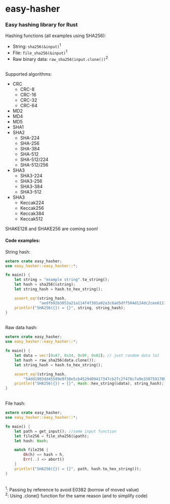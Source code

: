 # easy-hasher

### Easy hashing library for Rust

Hashing functions (all examples using SHA256):
- String: ```sha256(&input)```<sup>1</sup>
- File: ```file_sha256(&input)```<sup>1</sup>
- Raw binary data: ```raw_sha256(input.clone())```<sup>2</sup>

<br/>
Supported algorithms: 

* CRC
  - CRC-8
  - CRC-16
  - CRC-32
  - CRC-64
* MD2
* MD4
* MD5
* SHA1
* SHA2
  - SHA-224
  - SHA-256
  - SHA-384
  - SHA-512
  - SHA-512/224
  - SHA-512/256
* SHA3 
  - SHA3-224
  - SHA3-256
  - SHA3-384
  - SHA3-512
* SHA3 
  - Keccak224
  - Keccak256
  - Keccak384
  - Keccak512
  
SHAKE128 and SHAKE256 are coming soon!

#### Code examples:
String hash:

```rust 
extern crate easy_hasher;
use easy_hasher::easy_hasher::*;

fn main() {
    let string = "example string".to_string();
    let hash = sha256(&string);
    let string_hash = hash.to_hex_string();

    assert_eq!(string_hash,
               "aedfb92b3053a21a114f4f301a02a3c6ad5dff504d124dc2cee6117623eec706");
    println!("SHA256({}) = {}", string, string_hash);
}
```
\
Raw data hash:

```rust 
extern crate easy_hasher;
use easy_hasher::easy_hasher::*;

fn main() {
    let data = vec![0xA7, 0x34, 0x9F, 0x02]; // just random data lol
    let hash = raw_sha256(data.clone());
    let string_hash = hash.to_hex_string();

    assert_eq!(string_hash,
        "54dd1903dd45589e9f30e5cb4529d09417347cb27c2f478c7a9e33875917000c");
    println!("SHA256({}) = {}", Hash::hex_string(&data), string_hash);
}
```
\
File hash:

```rust
extern crate easy_hasher;
use easy_hasher::easy_hasher::*;

fn main() {
    let path = get_input(); //some input function
    let file256 = file_sha256(&path);
    let hash: Hash;

    match file256 {
        Ok(h) => hash = h,
        Err(..) => abort()
    }
    println!("SHA256({}) = {}", path, hash.to_hex_string());
}
```

<br/>
<sup>1</sup>: Passing by reference to avoid E0382 (borrow of moved value) <br/>
<sup>2</sup>: Using .clone() function for the same reason (and to simplify code)